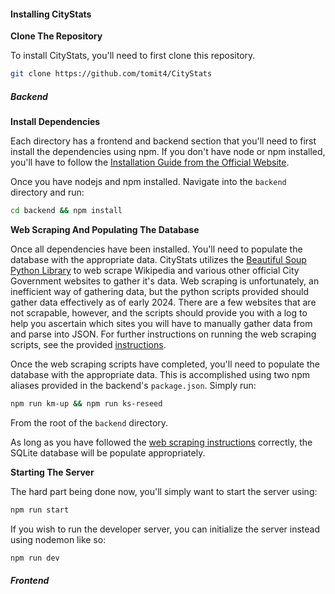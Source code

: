 #### Installing CityStats

**Clone The Repository**

To install CityStats, you'll need to first clone this repository.

```bash
git clone https://github.com/tomit4/CityStats
```

##### Backend

**Install Dependencies**

Each directory has a frontend and backend section that you'll need to first
install the dependencies using npm. If you don't have node or npm installed,
you'll have to follow the [Installation Guide from the Official Website](https://nodejs.org/en/download).

Once you have nodejs and npm installed. Navigate into the `backend` directory
and run:

```bash
cd backend && npm install
```

**Web Scraping And Populating The Database**

Once all dependencies have been installed. You'll need to populate the database
with the appropriate data. CityStats utilizes the [Beautiful Soup Python Library](https://beautiful-soup-4.readthedocs.io/en/latest/) to web scrape Wikipedia and various other official City Government websites to gather it's data. Web scraping is unfortunately, an inefficient way of gathering data, but the python scripts provided should gather data effectively as of early 2024. There are a few websites that are not scrapable, however, and the scripts should provide you with a log to help you ascertain which sites you will have to manually gather data from and parse into JSON. For further instructions on running the web scraping scripts, see the provided [instructions](https://github.com/tomit4/CityStats/blob/main/backend/scripts/readme.md).

Once the web scraping scripts have completed, you'll need to populate the database with the appropriate data. This is accomplished using two npm aliases provided in the backend's `package.json`. Simply run:

```bash
npm run km-up && npm run ks-reseed
```

From the root of the `backend` directory.

As long as you have followed the [web scraping instructions](https://github.com/tomit4/CityStats/blob/main/backend/scripts/readme.md) correctly, the SQLite database will be populate appropriately.

**Starting The Server**

The hard part being done now, you'll simply want to start the server using:

```bash
npm run start
```

If you wish to run the developer server, you can initialize the server instead
using nodemon like so:

```bash
npm run dev
```

##### Frontend
